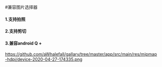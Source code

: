 #兼容图片选择器


#### 1.支持拍照
#### 2.支持剪切
#### 3.兼容android Q +

https://github.com/aWhalefall/gallary/tree/master/app/src/main/res/mipmap-hdpi/device-2020-04-27-174335.png

